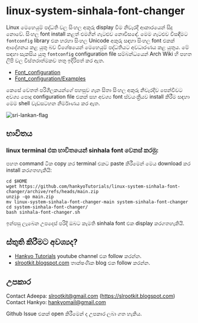 # linux-system-sinhala-font-changer

Linux මෙහෙයුම් පද්ධති වල සිංහල අකුරු display වීම නිවැරදි ආකාරයෙන් සිදු නොවේ. සිංහල font 
install කළත් එමගින් ගැටළුව නොවිසඳේ. මෙම ගැටළුව විසඳීමට `fontconfig` library එක හරහා 
සිංහල Unicode අකුරු සඳහා සිංහල font එකක් ආදේශනය කළ යුතු බව විශේෂයෙන් මෙහෙයුම් පද්ධතියට 
අවධාරණය කළ යුතුය. මේ සඳහා සැකසිය යුතු `fontconfig` configuration file සම්බන්ධයෙන් Arch 
Wiki හි පහත ලිපි වල විස්තරාත්මකව තතු ඉදිරිපත් කර ඇත.

+ [Font_configuration](https://wiki.archlinux.org/title/Font_configuration)
+ [Font_configuration/Examples](https://wiki.archlinux.org/title/Font_configuration/Examples)

කෙසේ වෙතත් පරිශීලකයන්ගේ පහසුව ගැන සිතා සිංහල අකුරු නිවැරදිව පෙන්වීවට අවශ්‍ය පොදු 
configuration file එකක් සහ අවශ්‍ය font ස්වයංක්‍රීයව install කිරීම සඳහා මෙම shell 
වැඩසටහන නිර්මාණය කර ඇත. 

![sri-lankan-flag](https://user-images.githubusercontent.com/33552426/132079084-17fb09f4-fd62-4f88-a72b-7f204cb9ac7b.gif)

## භාවිතය

### linux terminal එක භාවිතයෙන් sinhala font වෙනස් කරමු:

පහත command ටික copy කර terminal එකට paste කිරීමෙන් මෙය download කර install කරගතහැකියි:<br/>

```
cd $HOME
wget https://github.com/hankyoTutorials/linux-system-sinhala-font-changer/archive/refs/heads/main.zip
unzip -qo main.zip
mv linux-system-sinhala-font-changer-main system-sinhala-font-changer
cd system-sinhala-font-changer/
bash sinhala-font-changer.sh
```
ඉන්පසු ලැබෙන උපදෙස් පරිදි ඔබට කැමති sinhala font එක display කරගතහැකියි.

## ස්තුති කිරීමට අවශ්‍යද? 

+ [Hankyo Tutorials](https://www.youtube.com/channel/UCva_1artxqrL9oUcYAuZpIA) youtube channel එක follow කරන්න.
+ [slrootkit.blogspot.com](https://slrootkit.blogspot.com) තාක්ෂණික blog එක follow කරන්න. 

## උපකාර

Contact Adeepa: slrootkit@gmail.com (https://slrootkit.blogspot.com)<br/>
Contact Hankyo: hankyomail@gmail.com

Github Issue එකක් open කිරීමෙන් ද උපකාර ලබා ගත හැකිය. 
